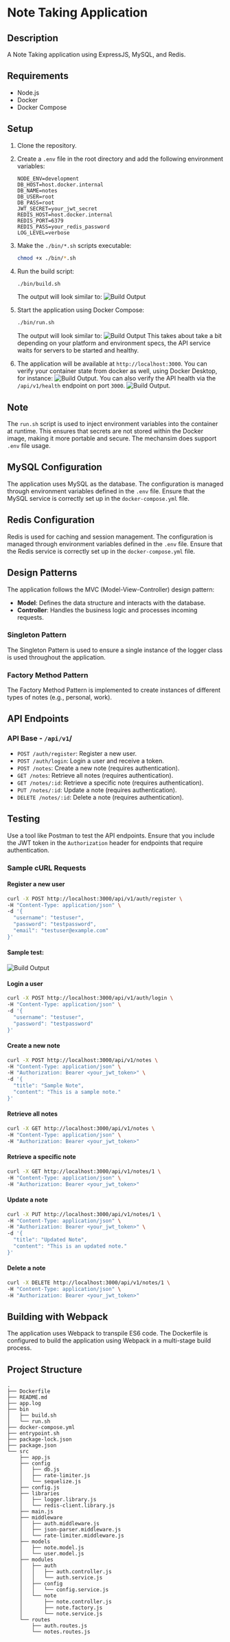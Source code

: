 # Note Taking Application

## Description

A Note Taking application using ExpressJS, MySQL, and Redis.

## Requirements

- Node.js
- Docker
- Docker Compose

## Setup

1. Clone the repository.
2. Create a `.env` file in the root directory and add the following environment variables:
   ```
   NODE_ENV=development
   DB_HOST=host.docker.internal
   DB_NAME=notes
   DB_USER=root
   DB_PASS=root
   JWT_SECRET=your_jwt_secret
   REDIS_HOST=host.docker.internal
   REDIS_PORT=6379
   REDIS_PASS=your_redis_password
   LOG_LEVEL=verbose
   ```
3. Make the `./bin/*.sh` scripts executable:
   ```bash
   chmod +x ./bin/*.sh
   ```
4. Run the build script:
   ```bash
   ./bin/build.sh
   ```
   The output will look similar to:
   ![Build Output](./docs/img/screenshots/Screenshot%202024-12-01%20at%2016.29.06.png "Build Output")
   
5. Start the application using Docker Compose:
   ```bash
   ./bin/run.sh
   ```
   The output will look similar to:
   ![Build Output](./docs/img/screenshots/Screenshot%202024-12-01%20at%2017.12.20.png "Docker Compose Up & App Running")
   This takes about take a bit depending on your platform and environment specs, the API service waits for servers to be started and healthy.
   
6. The application will be available at `http://localhost:3000`. You can verify your container state from docker as well, using Docker Desktop, for instance:
   ![Build Output](./docs/img/screenshots/Screenshot%202024-12-01%20at%2017.20.54.png "Docker Container Log").
   You can also verify the API health via the `/api/v1/health` endpoint on port `3000`.
   ![Build Output](./docs/img/screenshots/Screenshot%202024-12-01%20at%2017.25.58.png "cURL for API health").

## Note

The `run.sh` script is used to inject environment variables into the container at runtime. This ensures that secrets are not stored within the Docker image, making it more portable and secure. The mechansim does support `.env` file usage.

## MySQL Configuration

The application uses MySQL as the database. The configuration is managed through environment variables defined in the `.env` file. Ensure that the MySQL service is correctly set up in the `docker-compose.yml` file.

## Redis Configuration

Redis is used for caching and session management. The configuration is managed through environment variables defined in the `.env` file. Ensure that the Redis service is correctly set up in the `docker-compose.yml` file.

## Design Patterns

The application follows the MVC (Model-View-Controller) design pattern:
- **Model**: Defines the data structure and interacts with the database.
- **Controller**: Handles the business logic and processes incoming requests.

### Singleton Pattern

The Singleton Pattern is used to ensure a single instance of the logger class is used throughout the application.

### Factory Method Pattern

The Factory Method Pattern is implemented to create instances of different types of notes (e.g., personal, work).

## API Endpoints
### API Base - `/api/v1`/

- `POST /auth/register`: Register a new user.
- `POST /auth/login`: Login a user and receive a token.
- `POST /notes`: Create a new note (requires authentication).
- `GET /notes`: Retrieve all notes (requires authentication).
- `GET /notes/:id`: Retrieve a specific note (requires authentication).
- `PUT /notes/:id`: Update a note (requires authentication).
- `DELETE /notes/:id`: Delete a note (requires authentication).

## Testing

Use a tool like Postman to test the API endpoints. Ensure that you include the JWT token in the `Authorization` header for endpoints that require authentication.

### Sample cURL Requests

#### Register a new user
```bash
curl -X POST http://localhost:3000/api/v1/auth/register \
-H "Content-Type: application/json" \
-d '{
  "username": "testuser",
  "password": "testpassword",
  "email": "testuser@example.com"
}'
```
#### Sample test:
   ![Build Output](./docs/img/screenshots/Screenshot%202024-12-01%20at%2017.40.41.png "Build Output")



#### Login a user
```bash
curl -X POST http://localhost:3000/api/v1/auth/login \
-H "Content-Type: application/json" \
-d '{
  "username": "testuser",
  "password": "testpassword"
}'
```

#### Create a new note
```bash
curl -X POST http://localhost:3000/api/v1/notes \
-H "Content-Type: application/json" \
-H "Authorization: Bearer <your_jwt_token>" \
-d '{
  "title": "Sample Note",
  "content": "This is a sample note."
}'
```

#### Retrieve all notes
```bash
curl -X GET http://localhost:3000/api/v1/notes \
-H "Content-Type: application/json" \
-H "Authorization: Bearer <your_jwt_token>"
```

#### Retrieve a specific note
```bash
curl -X GET http://localhost:3000/api/v1/notes/1 \
-H "Content-Type: application/json" \
-H "Authorization: Bearer <your_jwt_token>"
```

#### Update a note
```bash
curl -X PUT http://localhost:3000/api/v1/notes/1 \
-H "Content-Type: application/json" \
-H "Authorization: Bearer <your_jwt_token>" \
-d '{
  "title": "Updated Note",
  "content": "This is an updated note."
}'
```

#### Delete a note
```bash
curl -X DELETE http://localhost:3000/api/v1/notes/1 \
-H "Content-Type: application/json" \
-H "Authorization: Bearer <your_jwt_token>"
```

## Building with Webpack

The application uses Webpack to transpile ES6 code. The Dockerfile is configured to build the application using Webpack in a multi-stage build process.

## Project Structure
```
.
├── Dockerfile
├── README.md
├── app.log
├── bin
│   ├── build.sh
│   └── run.sh
├── docker-compose.yml
├── entrypoint.sh
├── package-lock.json
├── package.json
└── src
    ├── app.js
    ├── config
    │   ├── db.js
    │   ├── rate-limiter.js
    │   └── sequelize.js
    ├── config.js
    ├── libraries
    │   ├── logger.library.js
    │   └── redis-client.library.js
    ├── main.js
    ├── middleware
    │   ├── auth.middleware.js
    │   ├── json-parser.middleware.js
    │   └── rate-limiter.middleware.js
    ├── models
    │   ├── note.model.js
    │   └── user.model.js
    ├── modules
    │   ├── auth
    │   │   ├── auth.controller.js
    │   │   └── auth.service.js
    │   ├── config
    │   │   └── config.service.js
    │   └── note
    │       ├── note.controller.js
    │       ├── note.factory.js
    │       └── note.service.js
    └── routes
        ├── auth.routes.js
        └── notes.routes.js

